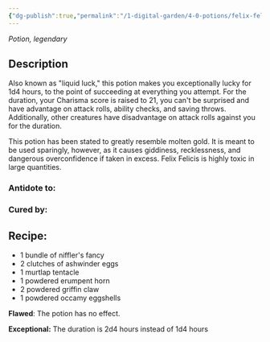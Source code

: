 ```yaml
---
{"dg-publish":true,"permalink":"/1-digital-garden/4-0-potions/felix-felicis/","tags":["#potion","legendary"]}
---
```


*Potion, legendary* 

## Description

Also known as "liquid luck," this potion makes you exceptionally lucky for 1d4 hours, to the point of succeeding at everything you attempt. For the duration, your Charisma score is raised to 21, you can't be surprised and have advantage on attack rolls, ability checks, and saving throws. Additionally, other creatures have disadvantage on attack rolls against you for the duration.

This potion has been stated to greatly resemble molten gold. It is meant to be used sparingly, however, as it causes giddiness, recklessness, and dangerous overconfidence if taken in excess. Felix Felicis is highly toxic in large quantities.


### Antidote to: 


### Cured by:


## Recipe:

- 1 bundle of niffler's fancy
- 2 clutches of ashwinder eggs
- 1 murtlap tentacle
- 1 powdered erumpent horn
- 2 powdered griffin claw
- 1 powdered occamy eggshells

**Flawed**:
The potion has no effect.

**Exceptional:** 
The duration is 2d4 hours instead of 1d4 hours
